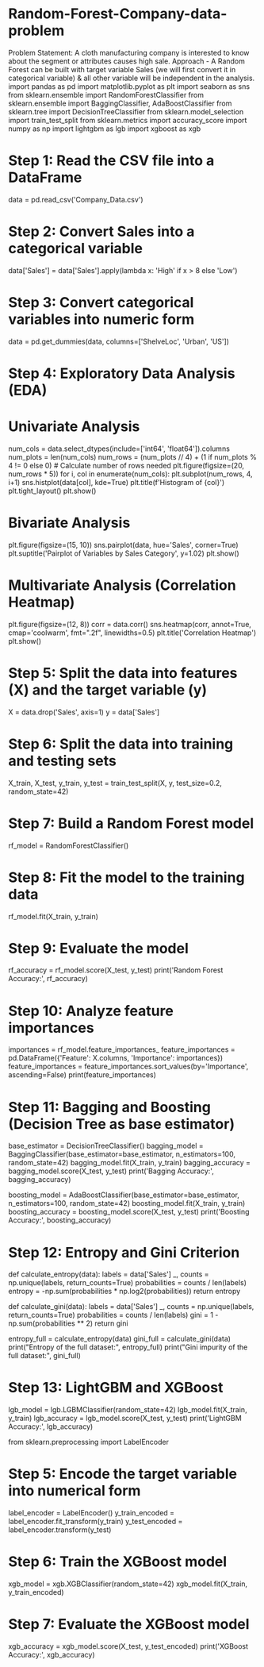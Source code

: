# Random-Forest-Company-data-problem
Problem Statement: A cloth manufacturing company is interested to know about the segment or attributes causes high sale.  Approach - A Random Forest can be built with target variable Sales (we will first convert it in categorical variable) &amp; all other variable will be independent in the analysis.  
import pandas as pd
import matplotlib.pyplot as plt
import seaborn as sns
from sklearn.ensemble import RandomForestClassifier
from sklearn.ensemble import BaggingClassifier, AdaBoostClassifier
from sklearn.tree import DecisionTreeClassifier
from sklearn.model_selection import train_test_split
from sklearn.metrics import accuracy_score
import numpy as np
import lightgbm as lgb
import xgboost as xgb

# Step 1: Read the CSV file into a DataFrame
data = pd.read_csv('Company_Data.csv')

# Step 2: Convert Sales into a categorical variable
data['Sales'] = data['Sales'].apply(lambda x: 'High' if x > 8 else 'Low')

# Step 3: Convert categorical variables into numeric form
data = pd.get_dummies(data, columns=['ShelveLoc', 'Urban', 'US'])

# Step 4: Exploratory Data Analysis (EDA)
# Univariate Analysis
num_cols = data.select_dtypes(include=['int64', 'float64']).columns
num_plots = len(num_cols)
num_rows = (num_plots // 4) + (1 if num_plots % 4 != 0 else 0)  # Calculate number of rows needed
plt.figure(figsize=(20, num_rows * 5))
for i, col in enumerate(num_cols):
    plt.subplot(num_rows, 4, i+1)
    sns.histplot(data[col], kde=True)
    plt.title(f'Histogram of {col}')
plt.tight_layout()
plt.show()

# Bivariate Analysis
plt.figure(figsize=(15, 10))
sns.pairplot(data, hue='Sales', corner=True)
plt.suptitle('Pairplot of Variables by Sales Category', y=1.02)
plt.show()

# Multivariate Analysis (Correlation Heatmap)
plt.figure(figsize=(12, 8))
corr = data.corr()
sns.heatmap(corr, annot=True, cmap='coolwarm', fmt=".2f", linewidths=0.5)
plt.title('Correlation Heatmap')
plt.show()

# Step 5: Split the data into features (X) and the target variable (y)
X = data.drop('Sales', axis=1)
y = data['Sales']

# Step 6: Split the data into training and testing sets
X_train, X_test, y_train, y_test = train_test_split(X, y, test_size=0.2, random_state=42)

# Step 7: Build a Random Forest model
rf_model = RandomForestClassifier()

# Step 8: Fit the model to the training data
rf_model.fit(X_train, y_train)

# Step 9: Evaluate the model
rf_accuracy = rf_model.score(X_test, y_test)
print('Random Forest Accuracy:', rf_accuracy)

# Step 10: Analyze feature importances
importances = rf_model.feature_importances_
feature_importances = pd.DataFrame({'Feature': X.columns, 'Importance': importances})
feature_importances = feature_importances.sort_values(by='Importance', ascending=False)
print(feature_importances)

# Step 11: Bagging and Boosting (Decision Tree as base estimator)
base_estimator = DecisionTreeClassifier()
bagging_model = BaggingClassifier(base_estimator=base_estimator, n_estimators=100, random_state=42)
bagging_model.fit(X_train, y_train)
bagging_accuracy = bagging_model.score(X_test, y_test)
print('Bagging Accuracy:', bagging_accuracy)

boosting_model = AdaBoostClassifier(base_estimator=base_estimator, n_estimators=100, random_state=42)
boosting_model.fit(X_train, y_train)
boosting_accuracy = boosting_model.score(X_test, y_test)
print('Boosting Accuracy:', boosting_accuracy)

# Step 12: Entropy and Gini Criterion
def calculate_entropy(data):
    labels = data['Sales']
    _, counts = np.unique(labels, return_counts=True)
    probabilities = counts / len(labels)
    entropy = -np.sum(probabilities * np.log2(probabilities))
    return entropy

def calculate_gini(data):
    labels = data['Sales']
    _, counts = np.unique(labels, return_counts=True)
    probabilities = counts / len(labels)
    gini = 1 - np.sum(probabilities ** 2)
    return gini

entropy_full = calculate_entropy(data)
gini_full = calculate_gini(data)
print("Entropy of the full dataset:", entropy_full)
print("Gini impurity of the full dataset:", gini_full)

# Step 13: LightGBM and XGBoost
lgb_model = lgb.LGBMClassifier(random_state=42)
lgb_model.fit(X_train, y_train)
lgb_accuracy = lgb_model.score(X_test, y_test)
print('LightGBM Accuracy:', lgb_accuracy)

from sklearn.preprocessing import LabelEncoder

# Step 5: Encode the target variable into numerical form
label_encoder = LabelEncoder()
y_train_encoded = label_encoder.fit_transform(y_train)
y_test_encoded = label_encoder.transform(y_test)

# Step 6: Train the XGBoost model
xgb_model = xgb.XGBClassifier(random_state=42)
xgb_model.fit(X_train, y_train_encoded)

# Step 7: Evaluate the XGBoost model
xgb_accuracy = xgb_model.score(X_test, y_test_encoded)
print('XGBoost Accuracy:', xgb_accuracy)
